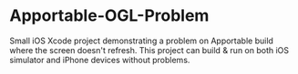 Apportable-OGL-Problem
======================

Small iOS Xcode project demonstrating a problem on Apportable build where the screen doesn't refresh.
This project can build & run on both iOS simulator and iPhone devices without problems.

